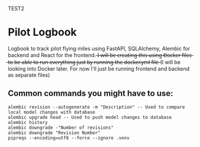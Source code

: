 TEST2
# Pilot Logbook

Logbook to track pilot flying miles using FastAPI, SQLAlchemy, Alembic for backend and React for the frontend. ̶I̶ ̶w̶i̶l̶l̶ ̶b̶e̶ ̶c̶r̶e̶a̶t̶i̶n̶g̶ ̶t̶h̶i̶s̶ ̶u̶s̶i̶n̶g̶ ̶D̶o̶c̶k̶e̶r̶ ̶f̶i̶l̶e̶s̶ ̶t̶o̶ ̶b̶e̶ ̶a̶b̶l̶e̶ ̶t̶o̶ ̶r̶u̶n̶ ̶e̶v̶e̶r̶y̶t̶h̶i̶n̶g̶ ̶j̶u̶s̶t̶ ̶b̶y̶ ̶r̶u̶n̶n̶i̶n̶g̶ ̶t̶h̶e̶ ̶d̶o̶c̶k̶e̶r̶.̶y̶m̶l̶ ̶f̶i̶l̶e̶
(I will be looking into Docker later. For now I'll just be running frontend and backend as separate files)

## Common commands you might have to use:
 ```
alembic revision --autogenerate -m "Description" -- Used to compare local model changes with database
alembic upgrade head -- Used to push model changes to database
alembic history
alembic downgrade -"Number of revisions"
alembic downgrade "Revision Number"
pipreqs --encoding=utf8 --force --ignore .venv
```
